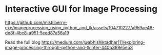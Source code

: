 # Interactive GUI for Image Processing

https://github.com/mistiiberry-exe/imageprocessing_using_python_and_tk/assets/104710227/a959ae46-de8f-4bc8-a951-5eed87a56a19

Read the full blog https://medium.com/@abhishiktadhar111/exploring-image-processing-through-python-and-tkinter-440b389e5e53
